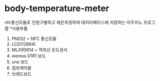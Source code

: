 # body-temperature-meter
 nfc통신모듈로 인원구별하고 체온측정하여 데이터베이스에 저장하는 아두이노 프로그램
 *사용부품
 1. PN532 = NFC 통신모듈
 2. LCD(12864)
 3. MLX90614 = 적외선 온도센서
 4. wemos D1R1 보드
 5. uno 보드
 6. 점프케이블
 7. 브레드보드
